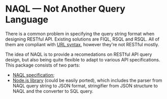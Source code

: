 # NAQL — Not Another Query Language

There is a common problem in specifying the query string format when designing RESTful API. Existing solutions are FIQL, RSQL and RSQL. All of them are compliant with [URL syntax](https://tools.ietf.org/html/rfc3986), however they're not RESTful mostly.

The idea of NAQL is to provide a recomedations on RESTful API query design, but also being quite flexible to adapt to various API specifications. This package consists of two parts:

- [NAQL specification]();
- [Node.js library]() (could be easily ported), which includes the parser from NAQL query string to JSON format, stringifier from JSON structure to NAQL and the converter to SQL query.
